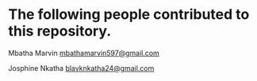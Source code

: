 # The following people contributed to this repository.

Mbatha Marvin <mbathamarvin597@gmail.com>

Josphine Nkatha <blavknkatha24@gmail.com>